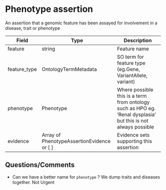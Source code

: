# Phenotype assertion

An assertion that a genomic feature has been assayed for involvement in a disease, trait or phenotype

| Field             | Type            | Description
|-------------------|-----------------|---------------------
| feature           | string         | Feature name
| feature_type      | OntologyTermMetadata        | SO term for feature type (eg.Gene, VariantAllele, variant)
| phenotype         | Phenotype       | Where possible this is a term from ontology such as HPO eg. ‘Renal dysplasia’ but this is not always possible
| evidence          | Array of PhenotypeAssertionEvidence or [ ]| Evidence sets supporting this assertion

## Questions/Comments
* Can we have a better name for `phenotype` ? We dump traits and diseases together. Not Urgent


